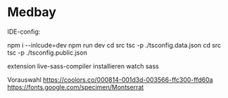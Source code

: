 # Medbay

IDE-config:

npm i --inlcude=dev
npm run dev
cd src
tsc -p ./tsconfig.data.json
cd src
tsc -p ./tsconfig.public.json

extension live-sass-compiler installieren
watch sass

Vorauswahl
https://coolors.co/000814-001d3d-003566-ffc300-ffd60a
https://fonts.google.com/specimen/Montserrat